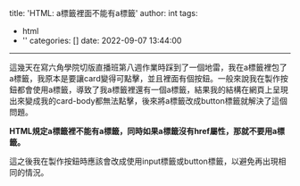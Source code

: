 title: 'HTML: a標籤裡面不能有a標籤'
author: int
tags:
  - html
  - ''
categories: []
date: 2022-09-07 13:44:00
---
這幾天在寫六角學院切版直播班第八週作業時踩到了一個地雷，我在a標籤裡包了a標籤，我原本是要讓card變得可點擊，並且裡面有個按鈕。一般來說我在製作按鈕都會使用a標籤，導致了我a標籤裡還有一個a標籤，結果我的結構在網頁上呈現出來變成我的card-body都無法點擊，後來將a標籤改成button標籤就解決了這個問題。

**HTML規定a標籤裡不能有a標籤，同時如果a標籤沒有href屬性，那就不要用a標籤。**

這之後我在製作按鈕時應該會改成使用input標籤或button標籤，以避免再出現相同的情況。